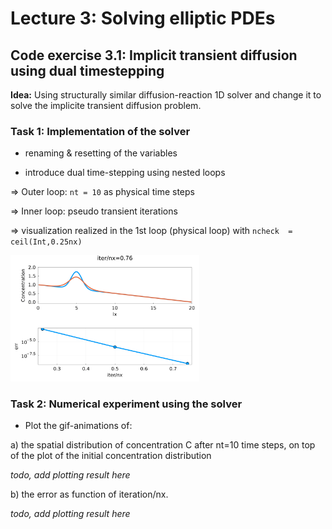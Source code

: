 # Lecture 3: Solving elliptic PDEs

## Code exercise 3.1:  Implicit transient diffusion using dual timestepping

**Idea:** Using structurally similar diffusion-reaction 1D solver and change it to solve the implicite transient diffusion problem.

### Task 1: Implementation of the solver

- renaming & resetting of the variables

- introduce dual time-stepping using nested loops

=> Outer loop: `nt = 10` as physical time steps

=> Inner loop: pseudo transient iterations

=>  visualization realized in the 1st loop (physical loop) with `ncheck  = ceil(Int,0.25nx)`


 <img src="./docs/implicit_diffuson_1D.gif" width="60%">


### Task 2: Numerical experiment using the solver

- Plot the gif-animations of:

a) the spatial distribution of concentration C after nt=10 time steps, on top of the plot of the initial concentration distribution


*todo, add plotting result here* 




b) the error as function of iteration/nx.

*todo, add plotting result here*




